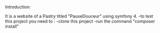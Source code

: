 Introduction:

It is a website of a Pastry titled "PauseDouceur" using symfony 4.
-to test this project you need to :
-clone this project 
-run the command "composer install"




